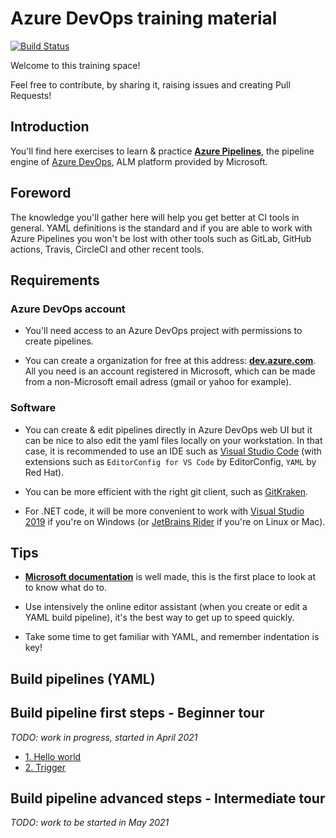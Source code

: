 # Azure DevOps training material

[![Build Status](https://dev.azure.com/devprofr/open-source/_apis/build/status/training-supports/azure-pipeline-training-ci?branchName=main)](https://dev.azure.com/devprofr/open-source/_build/latest?definitionId=53&branchName=main)

Welcome to this training space!

Feel free to contribute, by sharing it, raising issues and creating Pull Requests!

## Introduction

You'll find here exercises to learn & practice [**Azure Pipelines**](https://azure.microsoft.com/en-us/services/devops/pipelines/), the pipeline engine of [Azure DevOps](https://azure.microsoft.com/en-us/services/devops/), ALM platform provided by Microsoft.

## Foreword

The knowledge you'll gather here will help you get better at CI tools in general. YAML definitions is the standard and if you are able to work with Azure Pipelines you won't be lost with other tools such as GitLab, GitHub actions, Travis, CircleCI and other recent tools.

## Requirements

### Azure DevOps account

* You'll need access to an Azure DevOps project with permissions to create pipelines.

* You can create a organization for free at this address: [**dev.azure.com**](https://dev.azure.com/). All you need is an account registered in Microsoft, which can be made from a non-Microsoft email adress (gmail or yahoo for example).

### Software

* You can create & edit pipelines directly in Azure DevOps web UI but it can be nice to also edit the yaml files locally on your workstation. In that case, it is recommended to use an IDE such as [Visual Studio Code](https://code.visualstudio.com/) (with extensions such as `EditorConfig for VS Code` by EditorConfig, `YAML` by Red Hat).

* You can be more efficient with the right git client, such as [GitKraken](https://www.gitkraken.com/).

* For .NET code, it will be more convenient to work with [Visual Studio 2019](https://visualstudio.microsoft.com/) if you're on Windows (or [JetBrains Rider](https://www.jetbrains.com/rider/) if you're on Linux or Mac).

## Tips

* [**Microsoft documentation**](https://docs.microsoft.com/en-us/azure/devops/pipelines/?view=azure-devops) is well made, this is the first place to look at to know what do to.

* Use intensively the online editor assistant (when you create or edit a YAML build pipeline), it's the best way to get up to speed quickly.

* Take some time to get familiar with YAML, and remember indentation is key!

## Build pipelines (YAML)

## Build pipeline first steps - Beginner tour

_TODO: work in progress, started in April 2021_

* [1. Hello world](./docs/build-first-steps/01-helloworld.md)
* [2. Trigger](./docs/build-first-steps/02-trigger.md)

## Build pipeline advanced steps - Intermediate tour

_TODO: work to be started in May 2021_
